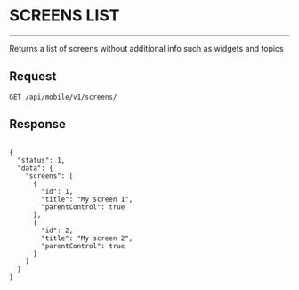 # SCREENS LIST
-----------

Returns a list of screens without additional info such as widgets and topics

## Request

    GET /api/mobile/v1/screens/

## Response

```JSON5

{
  "status": 1,
  "data": {
    "screens": [
      {
        "id": 1,
        "title": "My screen 1",
        "parentControl": true
      },
      {
        "id": 2,
        "title": "My screen 2",
        "parentControl": true
      }
    ]
  }
}

```
